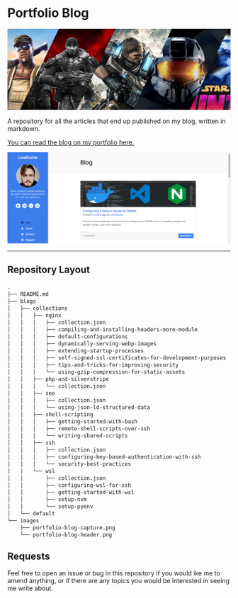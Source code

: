 
# Portfolio Blog

![Portfolio Header Image](/images/portfolio-blog-header.png)

A repository for all the articles that end up published on my blog, written in markdown.

[You can read the blog on my portfolio here.](https://lucshelton.codes)

![Portfolio Blog Capture](/images/portfolio-blog-capture.png)

---

## Repository Layout

```shell
.
├── README.md
├── blogs
│   ├── collections
│   │   ├── nginx
│   │   │   ├── collection.json
│   │   │   ├── compiling-and-installing-headers-more-module
│   │   │   ├── default-configurations
│   │   │   ├── dynamically-serving-webp-images
│   │   │   ├── extending-startup-processes
│   │   │   ├── self-signed-ssl-certificates-for-development-purposes
│   │   │   ├── tips-and-tricks-for-improving-security
│   │   │   └── using-gzip-compression-for-static-assets
│   │   ├── php-and-silverstripe
│   │   │   └── collection.json
│   │   ├── seo
│   │   │   ├── collection.json
│   │   │   └── using-json-ld-structured-data
│   │   ├── shell-scripting
│   │   │   ├── getting-started-with-bash
│   │   │   ├── remote-shell-scripts-over-ssh
│   │   │   └── writing-shared-scripts
│   │   ├── ssh
│   │   │   ├── collection.json
│   │   │   ├── configuring-key-based-authentication-with-ssh
│   │   │   └── security-best-practices
│   │   └── wsl
│   │       ├── collection.json
│   │       ├── configuring-wsl-for-ssh
│   │       ├── getting-started-with-wsl
│   │       ├── setup-nvm
│   │       └── setup-pyenv
│   └── default
└── images
    ├── portfolio-blog-capture.png
    └── portfolio-blog-header.png
```

## Requests

Feel free to open an issue or bug in this repository if you would ike me to amend anything, or if there are any topics you would be interested in seeing me write about.
